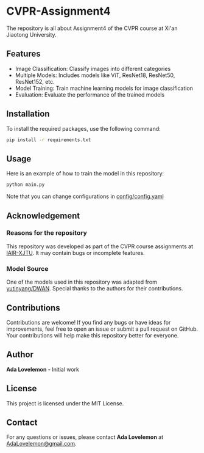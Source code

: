 # CVPR-Assignment4
The repository is all about Assignment4 of the CVPR course at Xi'an Jiaotong University.

## Features

- Image Classification: Classify images into different categories
- Multiple Models: Includes models like ViT, ResNet18, ResNet50, ResNet152, etc.
- Model Training: Train machine learning models for image classification
- Evaluation: Evaluate the performance of the trained models

## Installation

To install the required packages, use the following command:

```bash
pip install -r requirements.txt
```

## Usage

Here is an example of how to train the model in this repository:

```bash
python main.py
```
Note that you can change configurations in [config/config.yaml](config/config.yaml)

## Acknowledgement

### Reasons for the repository
This repository was developed as part of the CVPR course assignments at [IAIR-XJTU](http://www.aiar.xjtu.edu.cn/). It may contain bugs or incomplete features.

### Model Source

One of the models used in this repository was adapted from [yutinyang/DWAN](https://github.com/yutinyang/DWAN.git). Special thanks to the authors for their contributions.

## Contributions

Contributions are welcome! If you find any bugs or have ideas for improvements, feel free to open an issue or submit a pull request on GitHub. Your contributions will help make this repository better for everyone.

## Author

**Ada Lovelemon** - Initial work

## License

This project is licensed under the MIT License.

## Contact

For any questions or issues, please contact **Ada Lovelemon** at [AdaLovelemon@gmail.com](mailto:AdaLovelemon@gmail.com).
